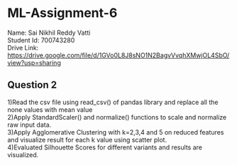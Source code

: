# ML-Assignment-6
Name: Sai Nikhil Reddy Vatti<br>
Student Id: 700743280<br>
Drive Link: https://drive.google.com/file/d/1GVo0L8J8sNO1N2BagvVvqhXMwjOL4SbO/view?usp=sharing<br/>


## Question 2
1)Read the csv file using read_csv() of pandas library and replace all the none values with mean value<br>
2)Apply StandardScaler() and normalize() functions to scale and normalize raw input data.<br>
3)Apply Agglomerative Clustering with k=2,3,4 and 5 on reduced features and visualize result for each k value using scatter plot.<br>
4)Evaluated Silhouette Scores for different variants and results are visualized.<br>
